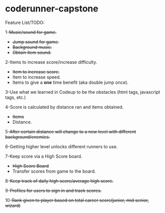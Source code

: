 # coderunner-capstone


Feature List/TODO:

1-~~Music/sound for game.~~
  * ~~Jump sound for game.~~
  * ~~Background music.~~
  * ~~Obtain item sound.~~

2-Items to increase score/increase difficulty.
  * ~~Item to increase score.~~
  * Item to increase speed.
  * Items to give a **one** time benefit (aka double jump once).

3-Use what we learned in Codeup to be the obstacles (html tags, javascript tags, etc.)

4-Score is calculated by distance ran and items obtained.
  * ~~Items~~
  * Distance.

5-~~After certain distance will change to a new level with different background/enemies.~~

6-Getting higher level unlocks different runners to use.

7-Keep score via a High Score board.
  * ~~High Score Board~~
  * Transfer scores from game to the board.

8-~~Keep track of daily high score/average high score.~~

9-~~Profiles for users to sign in and track scores.~~

10-~~Rank given to player based on total career score(junior, mid senior, wizard)~~
